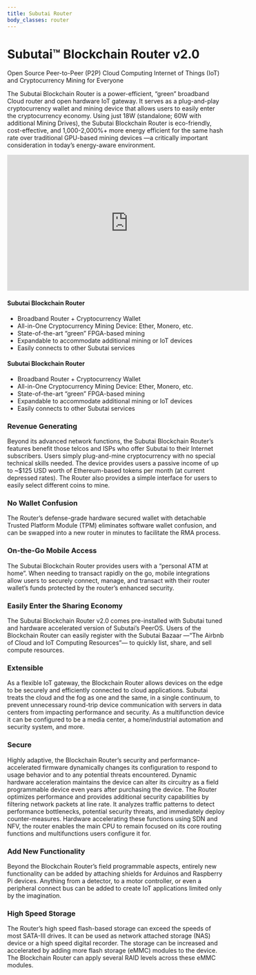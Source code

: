 ```yaml
---
title: Subutai Router
body_classes: router
---
```


<div class="banner" markdown="1">

<h1>Subutai™ Blockchain Router v2.0</h1>
<p>Open Source Peer-to-Peer (P2P) Cloud Computing Internet of Things (IoT) and Cryptocurrency Mining for Everyone</p>
<div class="arrowDown">
<a href="#"><i class="fas fa-chevron-down"></i></a>
</div>

</div>

<section class="container">
    <div class="textBlock">
        <p>The Subutai Blockchain Router is a power-efficient, “green” broadband Cloud router and open hardware IoT gateway. It serves as a plug-and-play cryptocurrency wallet and mining device that allows users to easily enter the cryptocurrency economy. Using just 18W (standalone; 60W with additional Mining Drives), the Subutai Blockchain Router is eco-friendly, cost-effective, and 1,000-2,000%+ more energy efficient for the same hash rate over traditional GPU-based mining devices —a critically important consideration in today’s energy-aware environment.</p>
    </div>
</section>
<section class="videoSection">
    <div class="videoWrap">
        <iframe width="560" height="315" src="https://www.youtube.com/embed/LoL78YR178U?rel=0" frameborder="0" allow="autoplay; encrypted-media" allowfullscreen></iframe>
    </div>
</section>
</div> <!-- videoSection -->
<section class="container">
    <div class="topicWrap halfCol">
        <h4>Subutai Blockchain Router</h4>
        <ul>
            <li>Broadband Router + Cryptocurrency Wallet</li>
            <li>All-in-One Cryptocurrency Mining Device: Ether, Monero, etc.</li>
            <li>State-of-the-art “green” FPGA-based mining</li>
            <li>Expandable to accommodate additional mining or IoT devices</li>
            <li>Easily connects to other Subutai services</li>
        </ul>
    </div>
    <div class="topicWrap halfCol">
        <h4>Subutai Blockchain Router</h4>
        <ul>
            <li>Broadband Router + Cryptocurrency Wallet</li>
            <li>All-in-One Cryptocurrency Mining Device: Ether, Monero, etc.</li>
            <li>State-of-the-art “green” FPGA-based mining</li>
            <li>Expandable to accommodate additional mining or IoT devices</li>
            <li>Easily connects to other Subutai services</li>
        </ul>
    </div>
</section>
<div class="smallContainer">
    <div class="textBlock">
        <h3>Revenue Generating</h3>
        <p>Beyond its advanced network functions, the Subutai Blockchain Router’s features benefit those telcos and ISPs who offer Subutai to their Internet subscribers. Users simply plug-and-mine cryptocurrency with no special technical skills needed. The device provides users a passive income of up to ~$125 USD worth of Ethereum-based tokens per month (at current depressed rates). The Router also provides a simple interface for users to easily select different coins to mine.</p>
    </div>
    <div class="textBlock">
        <h3>No Wallet Confusion</h3>
        <p>The Router’s defense-grade hardware secured wallet with detachable Trusted Platform Module (TPM) eliminates software wallet confusion, and can be swapped into a new router in minutes to facilitate the RMA process.</p>
    </div>
    <div class="textBlock">
        <h3>On-the-Go Mobile Access</h3>
        <p>The Subutai Blockchain Router provides users with a “personal ATM at home”. When needing to transact rapidly on the go, mobile integrations allow users to securely connect, manage, and transact with their router wallet’s funds protected by the router’s enhanced security.</p>
    </div>
    <div class="textBlock">
        <h3>Easily Enter the Sharing Economy</h3>
        <p>The Subutai Blockchain Router v2.0 comes pre-installed with Subutai tuned and hardware accelerated version of Subutai’s PeerOS. Users of the Blockchain Router can easily register with the Subutai Bazaar —“The Airbnb of Cloud and IoT Computing Resources”— to quickly list, share, and sell compute resources.</p>
    </div>
    <div class="textBlock">
        <h3>Extensible</h3>
        <p>As a flexible IoT gateway, the Blockchain Router allows devices on the edge to be securely and efficiently connected to cloud applications. Subutai treats the cloud and the fog as one and the same, in a single continuum, to prevent unnecessary round-trip device communication with servers in data centers from impacting performance and security. As a multifunction device it can be configured to be a media center, a home/industrial automation and security system, and more.</p>
    </div>
    <div class="textBlock">
        <h3>Secure</h3>
        <p>Highly adaptive, the Blockchain Router’s security and performance-accelerated firmware dynamically changes its configuration to respond to usage behavior and to any potential threats encountered. Dynamic hardware acceleration maintains the device can alter its circuitry as a field programmable device even years after purchasing the device. The Router optimizes performance and provides additional security capabilities by filtering network packets at line rate. It analyzes traffic patterns to detect performance bottlenecks, potential security threats, and immediately deploy counter-measures. Hardware accelerating these functions using SDN and NFV, the router enables the main CPU to remain focused on its core routing functions and multifunctions users configure it for.</p>
    </div>
    <div class="textBlock">
        <h3>Add New Functionality</h3>
        <p>Beyond the Blockchain Router’s field programmable aspects, entirely new functionality can be added by attaching shields for Arduinos and Raspberry Pi devices. Anything from a detector, to a motor controller, or even a peripheral connect bus can be added to create IoT applications limited only by the imagination.</p>
    </div>
    <div class="textBlock">
        <h3>High Speed Storage</h3>
        <p>The Router’s high speed flash-based storage can exceed the speeds of most SATA-III drives. It can be used as network attached storage (NAS) device or a high speed digital recorder. The storage can be increased and accelerated by adding more flash storage (eMMC) modules to the device. The Blockchain Router can apply several RAID levels across these eMMC modules.</p>
    </div>
</div>
